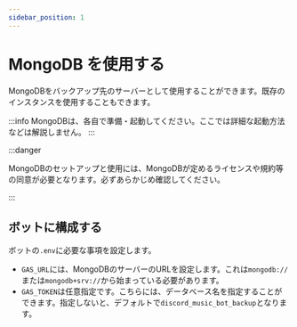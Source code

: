 ```yaml
---
sidebar_position: 1
---
```

# MongoDB を使用する
MongoDBをバックアップ先のサーバーとして使用することができます。既存のインスタンスを使用することもできます。

:::info
MongoDBは、各自で準備・起動してください。ここでは詳細な起動方法などは解説しません。
:::

:::danger

MongoDBのセットアップと使用には、MongoDBが定めるライセンスや規約等の同意が必要となります。必ずあらかじめ確認してください。

:::

## ボットに構成する
ボットの`.env`に必要な事項を設定します。  
- `GAS_URL`には、MongoDBのサーバーのURLを設定します。これは`mongodb://`または`mongodb+srv://`から始まっている必要があります。
- `GAS_TOKEN`は任意指定です。こちらには、データベース名を指定することができます。指定しないと、デフォルトで`discord_music_bot_backup`となります。
